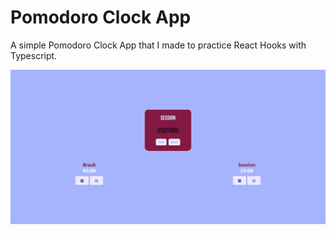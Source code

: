 # Pomodoro Clock App

A simple Pomodoro Clock App that I made to practice React Hooks with Typescript.

<img alt="pomodoro" src="./public/images/pomodoro.PNG"/>

